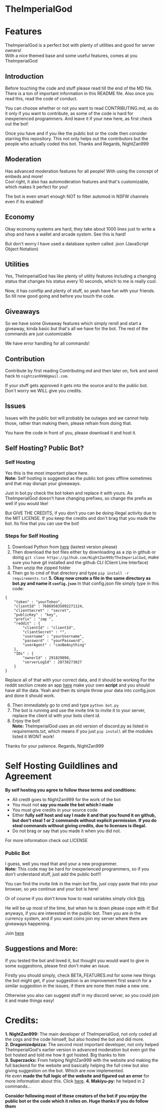 # TheImperialGod
# Features
TheImperialGod is a perfect bot with plenty of utilities and good for server owners!
<br>
With a nice themed base and some useful features, comes at you TheImperialGod

## Introduction
Before touching the code and stuff please read till the end of the MD file. There is a ton of important information in this README file. Also once you read this, read the code of conduct. <br>

You can choose whether or not you want to read CONTRIBUTING.md, as do it only if you want to contribute, as some of the code is hard for inexperienced programmers. And leave it if your new here, as first check out the bot!

Once you have and if you like the public bot or the code then consider starring this repository. This not only helps out the contributors but the people who actually coded this bot. 
Thanks and Regards,
NightZan999

## Moderation
Has advanced moderation features for all people! With using the concept of embeds and more! <br> Cool right, it also has automoderation features and that's customizable, which makes it perfect for you! <br>

The bot is even smart enough NOT to filter automod in NSFW channels even if its enabled!

## Economy
Okay economy systems are hard, they take about 1000 lines just to write a shop and have a wallet and arcade system. See this is hard!

But don't worry I have used a database system called .json (JavaScript Object Notation)

## Utilities
Yes, TheImperialGod has like plenty of utility features including a changing status that changes his status every 10 seconds, which to me is really cool.

Now, it has coinflip and plenty of stuff, so yeah have fun with your friends.
So till now good going and before you touch the code.

## Giveaways
So we have some Giveaway features which simply reroll and start a giveaway, kinda basic but that's all we have for the bot. The rest of the commands are just customizable

We have error handling for all commands! 

## Contribution
Contribute by first reading Contributing.md and then later on, fork and send hack to `nightzan999@gmail.com`.

If your stuff gets approved it gets into the source and to the public bot. Don't worry we WILL give you credits. 

## Issues
Issues with the public bot will probably be outages and we cannot help those, rather than making them, please refrain from doing that.

You have the code in front of you, please download it and host it. 

## Self Hosting? Public Bot?
### Self Hosting
Yes this is the most important place here. <br>**Note:** Self hosting is suggested as the public bot goes offline sometimes and that may disrupt your giveaways.

Just in bot.py check the bot token and replace it with yours. As TheImperialGod doesn't have changing prefixes, so change the prefix as well if you would like!

But GIVE THE CREDITS, if you don't you can be doing illegal activity due to the MIT LICENSE. If you keep the credits and don't brag that you made the bot. Its fine that you can use the bot!

### Steps for Self Hosting
1. Download Python from [here](https://python.org) (lastest version please)
2. Then download the bot files either by downloading as a zip in github or doing `git clone https://github.com/NightZan999/TheImperialGod`, make sure you have git installed and the github CLI (Client Line Interface)
3. Then unzip the zipped folder
4. Then go to cmd of that directory and type `pip install -r requirements.txt`
**5. Okay now create a file in the same directory as bot.py and name it `config.json`**
In that config.json file simply type in this code:
```
{
    "token" : "yourToken",
    "clientId" : 768695035092271124,
    "clientSecret" : "secret",
    "publicKey" : "key",
    "prefix" : "imp ",
    "reddit" : {
        "clientId" : "clientId",
        "clientSecret" : "",
        "username" : "yourUsername",
        "password" : "yourPassword",
        "userAgent" : "canBeAnything"
    },
    "IDs" : {
        "ownerId" : 291829898,
        "serverLogId" : 28738273827
    }
}
```
Replace all of that with your correct data, and it should be working
For the reddit section create an app [here](https://reddit.com/prefs/apps) make your own **script** and you should have all the data. 
Yeah and then its simple throw your data into config.json and done it should work. 

6. Then immediately go to cmd and type `python bot.py`
7. The bot is running and use the invite link to invite it to your server, replace the client id with your bots client id. 
8. Enjoy the bot! <br>
**Note:** TheImperialGod uses an old version of discord.py as listed in requirements.txt, which means if you just `pip install` all the modules listed it WONT work!

Thanks for your patience.
Regards, 
NightZan999

# **Self Hosting Guildlines and Agreement**
**By self hosting you agree to follow these terms and conditions:**
* All credit goes to NightZan999 for the work of the bot
* You must not **say you made the bot which I made**
* You must give credits in your source code
* Either **fully self host and say I made it and that you found it on github, but don't steal 1 or 2 commands without explicit permission. If you do steal commands without giving credits, due to licenses is illegal.**
* Do not brag or say that you made it when you did not. 

For more information check out LICENSE
### Public Bot
I guess, well you read that and your a new programmer. <br>**Note:** This code may be hard for inexperienced programmers, so if you don't understand stuff, just add the public bot!!!

You can find the invite link in the main bot file, just copy paste that into your browser, so yes continue and your bot is here!

Or of course if you don't know how to read variables simply click [this](https://discordapp.com/oauth2/authorize?&client_id=768695035092271124&scope=bot&permissions=21474836398)

He will be up most of the time, but when he is down please cope with it!
But anyways, if you are interested in the public bot. Then you are in the currency system, and if you want coins join my server where there are giveaways happening.

Join [here](https://discord.gg/wsfC5u4)

## Suggestions and More:
If you tested the bot and loved it, but thought you would want to give in some suggestions, please first don't make an issue. 

Firstly you should simply, check BETA_FEATURES.md for some new things the bot might get, if your suggestion is an improvement first search for a similar suggestion in the issues, if there are none then make a new one. 

Otherwise you also can suggest stuff in my discord server, so you could join it and make things easy!

# Credits:
**1. NightZan999:**
The main developer of TheImperialGod, not only coded all the cogs and the code himself, but also hosted the bot and did more. <br>
**2. Dragonizedpizza:**
The second most important developer, not only helped TheImperialGod's earlier version in advanced moderation but even got the bot hosted and told me how it got hosted. Big thanks to him <br>
**3. Superzackx:**
From helping NightZan999 with the website and making the full backend for the website and basically helping the full crew but also giving suggestion on the bot. Which are now implemented. <br> He even **made the full logic of the website and figured out an error** for more information about this. Click [here](https://github.com/NightZan999/TheImperialGod/issues/9). 
**4. Makiyu-py:**
he helped in 2 commands...

**Consider following most of these creators of the bot if you enjoy the public bot or the code which it relies on. Huge thanks if you do follow them**
